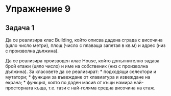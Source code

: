 # Упражнение 9
## Задача 1

 Да се реализира клас Building, който описва дадена сграда с височина (цяло число метри), 
 площ (число с плаваща запетая в кв.м) и адрес (низ с произволна дължина). 
 
 Да се реализира производен клас House, който допълнително задава брой етажи (цяло число) и име на собственик (низ с произволна дължина). За класовете да се реализират:
	* подходящи селектори и мутатори;
	* функции за въвеждане от клавиатура и извеждане на екрана;
	* функция, която по даден масив от къщи намира най-просторната къща, т.е. тази с най-голяма средна височина на етаж.
